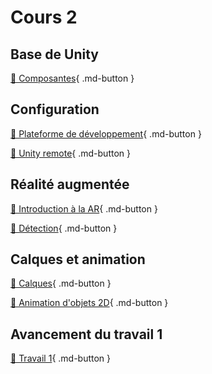 # Cours 2
## Base de Unity
[📝 Composantes](./unity/composantes.md){ .md-button }   

       
## Configuration
[📝 Plateforme de développement](./installation/configuration.md){ .md-button }     

[📝 Unity remote](./installation/unity-remote.md){ .md-button }   

       
## Réalité augmentée
[📝 Introduction à la AR](./realite-augmentee/introduction.md){ .md-button }       

[📝 Détection](./realite-augmentee/detection.md){ .md-button }   

       
## Calques et animation
[📝 Calques](./unity/sorting_layers.md){ .md-button }       

[📝 Animation d'objets 2D](./unity/animation.md){ .md-button }   
       
## Avancement du travail 1
[💼 Travail 1](./consignes/travail1.md){ .md-button }     

